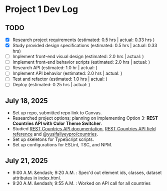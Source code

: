 # Project 1 Dev Log

## TODO
- [x] Research project requirements (estimated: 0.5 hrs | actual: 0.33 hrs )
- [x] Study provided design specifications (estimated: 0.5 hrs | actual: 0.33 hrs)
- [ ] Implement front-end visual design (estimated: 2.0 hrs | actual: )
- [ ] Implement front-end behavior scripts (estimated: 2.0 hrs | actual: )
- [ ] Research API (estimated: 1.0 hr | actual: )
- [ ] Implement API behavior (estimated: 2.0 hrs | actual: )
- [ ] Test and refactor (estimated: 1.0 hrs | actual: )
- [ ] Deploy (estimated: 0.25 hrs | actual: )

## <time datetime="2025-07-18">July 18, 2025</time>
- Set up repo, submitted repo link to Canvas.
- Researched project options; planning on implementing Option 3: **REST Countries API with Color Theme Switcher**.
- Studied [REST Countries API documentation](https://restcountries.com/), [REST Countries API field reference](https://gitlab.com/restcountries/restcountries/-/blob/master/FIELDS.md) and [@yusifaliyevpro/countries](https://www.npmjs.com/package/@yusifaliyevpro/countries).
- Set up skeletons for TypeScript scripts.
- Set up configurations for ESLint, TSC, and NPM.

## <time datetime="2025-07-21">July 21, 2025</time>
- 9:00 A.M. &endash; 9:20 A.M. : Spec'd out element ids, classes, dataset attributes in index.html.
- 9:20 A.M. &endash; 9:55 A.M. : Worked on API call for all countries
